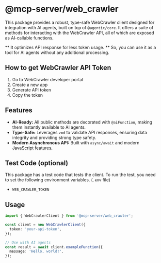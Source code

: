 # @mcp-server/web_crawler

This package provides a robust, type-safe WebCrawler client designed for integration with AI agents, built on top of `@agentic/core`. It offers a suite of methods for interacting with the WebCrawler API, all of which are exposed as AI-callable functions.

** It optimizes API response for less token usage. **
So, you can use it as a tool for AI agents without any additional processing.

## How to get WebCrawler API Token

1. Go to WebCrawler developer portal
2. Create a new app
3. Generate API token
4. Copy the token

## Features

- **AI-Ready:** All public methods are decorated with `@aiFunction`, making them instantly available to AI agents.
- **Type-Safe:** Leverages `zod` to validate API responses, ensuring data integrity and providing strong type safety.
- **Modern Asynchronous API:** Built with `async/await` and modern JavaScript features.

## Test Code (optional)

This package has a test code that tests the client. To run the test, you need to set the following environment variables. (`.env` file)

- `WEB_CRAWLER_TOKEN`

## Usage

```typescript
import { WebCrawlerClient } from '@mcp-server/web_crawler';

const client = new WebCrawlerClient({
  token: 'your-api-token',
});

// Use with AI agents
const result = await client.exampleFunction({
  message: 'Hello, world!',
});
```
